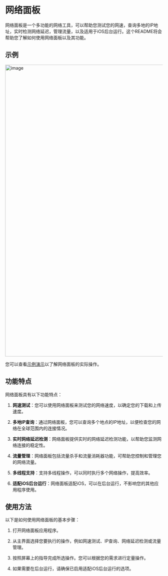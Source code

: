 # 网络面板

网络面板是一个多功能的网络工具，可以帮助您测试您的网速，查询多地的IP地址，实时检测网络延迟，管理流量，以及适用于iOS后台运行。这个README将会帮助您了解如何使用网络面板以及其功能。

## 示例
<img width="932" alt="image" src="https://github.com/ymyuuu/Network-Panel/assets/135582157/d176e18a-bb63-452b-992c-6fdca3f4997e">



您可以查看[示例演示](https://sp.yumy.pp.ua/)以了解网络面板的实际操作。

## 功能特点

网络面板具有以下功能特点：

1. **网速测试**：您可以使用网络面板来测试您的网络速度，以确定您的下载和上传速度。

2. **多地IP查询**：通过网络面板，您可以查询多个地点的IP地址，以便检查您的网络在全球范围内的连接情况。

3. **实时网络延迟检测**：网络面板提供实时的网络延迟检测功能，以帮助您监测网络连接的稳定性。

4. **流量管理**：网络面板包括流量杀手和流量消耗器功能，可帮助您控制和管理您的网络流量。

5. **多线程支持**：支持多线程操作，可以同时执行多个网络操作，提高效率。

6. **适配iOS后台运行**：网络面板适配iOS，可以在后台运行，不影响您的其他应用程序使用。

## 使用方法

以下是如何使用网络面板的基本步骤：

1. 打开网络面板应用程序。

2. 从主界面选择您要执行的操作，例如网速测试、IP查询、网络延迟检测或流量管理。

3. 按照屏幕上的指导完成所选操作。您可以根据您的需求进行定量操作。

4. 如果需要在后台运行，请确保已启用适配iOS后台运行的选项。


